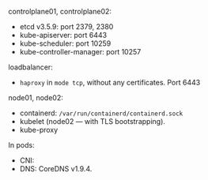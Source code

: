 controlplane01, controlplane02:
* etcd v3.5.9: port 2379, 2380
* kube-apiserver: port 6443
* kube-scheduler: port 10259
* kube-controller-manager: port 10257

loadbalancer:
* `haproxy` in `mode tcp`, without any certificates. Port 6443

node01, node02:
* containerd: `/var/run/containerd/containerd.sock`
* kubelet (node02 — with TLS bootstrapping).
* kube-proxy

In pods:
* CNI:
* DNS: CoreDNS v1.9.4.
